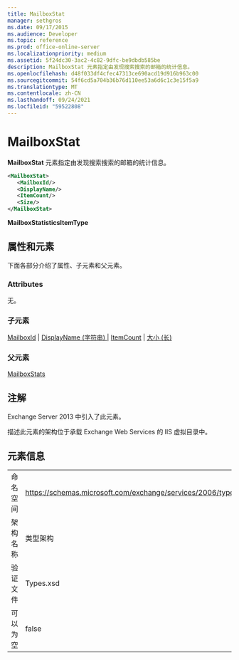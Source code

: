 ```yaml
---
title: MailboxStat
manager: sethgros
ms.date: 09/17/2015
ms.audience: Developer
ms.topic: reference
ms.prod: office-online-server
ms.localizationpriority: medium
ms.assetid: 5f24dc30-3ac2-4c82-9dfc-be9dbdb585be
description: MailboxStat 元素指定由发现搜索搜索的邮箱的统计信息。
ms.openlocfilehash: d48f033df4cfec47313ce690acd19d916b963c00
ms.sourcegitcommit: 54f6cd5a704b36b76d110ee53a6d6c1c3e15f5a9
ms.translationtype: MT
ms.contentlocale: zh-CN
ms.lasthandoff: 09/24/2021
ms.locfileid: "59522808"
---
```

# <a name="mailboxstat"></a>MailboxStat

**MailboxStat** 元素指定由发现搜索搜索的邮箱的统计信息。 
  
```XML
<MailboxStat>
   <MailboxId/>
   <DisplayName/>
   <ItemCount/>
   <Size/>
</MailboxStat>
```

**MailboxStatisticsItemType**

## <a name="attributes-and-elements"></a>属性和元素

下面各部分介绍了属性、子元素和父元素。
  
### <a name="attributes"></a>Attributes

无。
  
### <a name="child-elements"></a>子元素

[MailboxId](mailboxid.md)  | [DisplayName (字符串) ](displayname-string.md)  | [ItemCount](itemcount.md)  | [大小 (长) ](size-long.md)
  
### <a name="parent-elements"></a>父元素

[MailboxStats](mailboxstats.md)
  
## <a name="remarks"></a>注解

Exchange Server 2013 中引入了此元素。
  
描述此元素的架构位于承载 Exchange Web Services 的 IIS 虚拟目录中。
  
## <a name="element-information"></a>元素信息

|||
|:-----|:-----|
|命名空间  <br/> |https://schemas.microsoft.com/exchange/services/2006/types  <br/> |
|架构名称  <br/> |类型架构  <br/> |
|验证文件  <br/> |Types.xsd  <br/> |
|可以为空  <br/> |false  <br/> |
   


